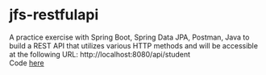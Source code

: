 # jfs-restfulapi
A practice exercise with Spring Boot, Spring Data JPA, Postman, Java to build a REST API that utilizes various HTTP methods and will be accessible at the following URL: http://localhost:8080/api/student<br/>
Code <a href = "https://github.com/txlocnguyen/jfs-restfulapi/tree/main/src/main/java/com/example/restfulapi">here</a>
